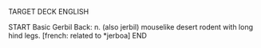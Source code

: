 TARGET DECK
ENGLISH

START
Basic
Gerbil
Back: n. (also jerbil) mouselike desert rodent with long hind legs. [french: related to *jerboa]
END
